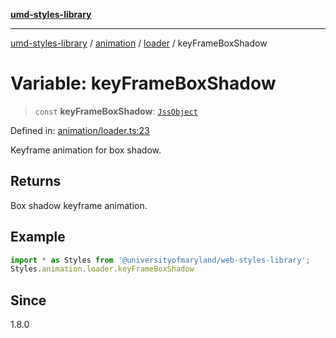 [**umd-styles-library**](../../../../README.md)

***

[umd-styles-library](../../../../modules.md) / [animation](../../../README.md) / [loader](../README.md) / keyFrameBoxShadow

# Variable: keyFrameBoxShadow

> `const` **keyFrameBoxShadow**: [`JssObject`](../../../../utilities/namespaces/transform/type-aliases/JssObject.md)

Defined in: [animation/loader.ts:23](https://github.com/UMD-Digital/design-system/blob/ada30a44686a89a90941bbd44a6f156101fc9b44/packages/styles/source/animation/loader.ts#L23)

Keyframe animation for box shadow.

## Returns

Box shadow keyframe animation.

## Example

```typescript
import * as Styles from '@universityofmaryland/web-styles-library';
Styles.animation.loader.keyFrameBoxShadow
```

## Since

1.8.0
